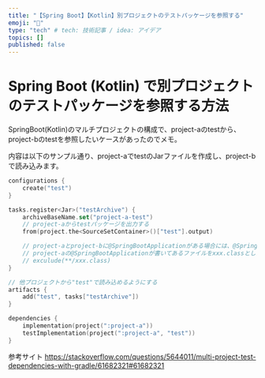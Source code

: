 ```yaml
---
title: "【Spring Boot】【Kotlin】別プロジェクトのテストパッケージを参照する"
emoji: "🐙"
type: "tech" # tech: 技術記事 / idea: アイデア
topics: []
published: false
---
```


# Spring Boot (Kotlin) で別プロジェクトのテストパッケージを参照する方法
SpringBoot(Kotlin)のマルチプロジェクトの構成で、project-aのtestから、project-bのtestを参照したいケースがあったのでメモ。

内容は以下のサンプル通り、project-aでtestのJarファイルを作成し、project-bで読み込みます。

```project-a/bundle.gradle.kts
configurations {
    create("test")
}

tasks.register<Jar>("testArchive") {
    archiveBaseName.set("project-a-test")
    // project-aからtestパッケージを出力する
    from(project.the<SourceSetContainer>()["test"].output)

    // project-aとproject-bに@SpringBootApplicationがある場合には、@SpringBootApplicationの重複エラーが発生してしまう。
    // project-aの@SpringBootApplicationが書いてあるファイルをxxx.classとした場合、以下で除外できる。
    // exculude(**/xxx.class)
}

// 他プロジェクトから"test"で読み込めるようにする
artifacts {
    add("test", tasks["testArchive"])
}
```

```projet-b/bundle.gradle.kts
dependencies {
    implementation(project(":project-a"))
    testImplementation(project(":project-a", "test"))
}
```

参考サイト
https://stackoverflow.com/questions/5644011/multi-project-test-dependencies-with-gradle/61682321#61682321